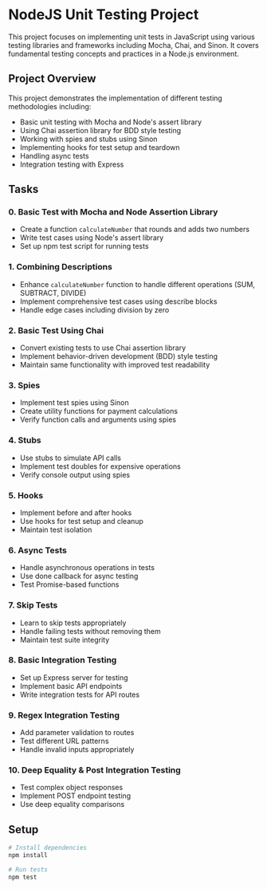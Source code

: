 # NodeJS Unit Testing Project

This project focuses on implementing unit tests in JavaScript using various testing libraries and frameworks including Mocha, Chai, and Sinon. It covers fundamental testing concepts and practices in a Node.js environment.

## Project Overview

This project demonstrates the implementation of different testing methodologies including:
- Basic unit testing with Mocha and Node's assert library
- Using Chai assertion library for BDD style testing
- Working with spies and stubs using Sinon
- Implementing hooks for test setup and teardown
- Handling async tests
- Integration testing with Express

## Tasks

### 0. Basic Test with Mocha and Node Assertion Library
- Create a function `calculateNumber` that rounds and adds two numbers
- Write test cases using Node's assert library
- Set up npm test script for running tests

### 1. Combining Descriptions
- Enhance `calculateNumber` function to handle different operations (SUM, SUBTRACT, DIVIDE)
- Implement comprehensive test cases using describe blocks
- Handle edge cases including division by zero

### 2. Basic Test Using Chai
- Convert existing tests to use Chai assertion library
- Implement behavior-driven development (BDD) style testing
- Maintain same functionality with improved test readability

### 3. Spies
- Implement test spies using Sinon
- Create utility functions for payment calculations
- Verify function calls and arguments using spies

### 4. Stubs
- Use stubs to simulate API calls
- Implement test doubles for expensive operations
- Verify console output using spies

### 5. Hooks
- Implement before and after hooks
- Use hooks for test setup and cleanup
- Maintain test isolation

### 6. Async Tests
- Handle asynchronous operations in tests
- Use done callback for async testing
- Test Promise-based functions

### 7. Skip Tests
- Learn to skip tests appropriately
- Handle failing tests without removing them
- Maintain test suite integrity

### 8. Basic Integration Testing
- Set up Express server for testing
- Implement basic API endpoints
- Write integration tests for API routes

### 9. Regex Integration Testing
- Add parameter validation to routes
- Test different URL patterns
- Handle invalid inputs appropriately

### 10. Deep Equality & Post Integration Testing
- Test complex object responses
- Implement POST endpoint testing
- Use deep equality comparisons

## Setup

```bash
# Install dependencies
npm install

# Run tests
npm test